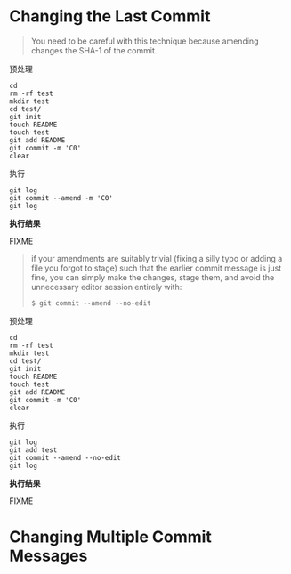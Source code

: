# Changing the Last Commit
> You need to be careful with this technique because amending changes the SHA-1 of the commit.

预处理

    cd
    rm -rf test
    mkdir test
    cd test/
    git init
    touch README
    touch test
    git add README
    git commit -m 'C0'
    clear

执行

    git log
    git commit --amend -m 'C0'
    git log

**执行结果**

FIXME

> if your amendments are suitably trivial (fixing a silly typo or adding a file you forgot to stage) such that the earlier commit message is just fine, you can simply make the changes, stage them, and avoid the unnecessary editor session entirely with:
> 
>     $ git commit --amend --no-edit


预处理

    cd
    rm -rf test
    mkdir test
    cd test/
    git init
    touch README
    touch test
    git add README
    git commit -m 'C0'
    clear

执行

    git log
    git add test
    git commit --amend --no-edit
    git log

**执行结果**

FIXME


# Changing Multiple Commit Messages
